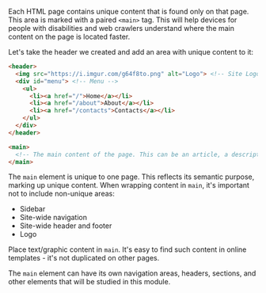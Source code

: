 
Each HTML page contains unique content that is found only on that page. This area is marked with a paired `<main>` tag. This will help devices for people with disabilities and web crawlers understand where the main content on the page is located faster.

Let's take the header we created and add an area with unique content to it:

```html
<header>
  <img src="https://i.imgur.com/g64f8to.png" alt="Logo"> <!-- Site Logo -->
  <div id="menu"> <!-- Menu -->
    <ul>
      <li><a href="/">Home</a></li>
      <li><a href="/about">About</a></li>
      <li><a href="/contacts">Contacts</a></li>
    </ul>
  </div>
</header>

<main>
  <!-- The main content of the page. This can be an article, a description of a service, data, contact information, or a form to order a service -->
</main>
```

The `main` element is unique to one page. This reflects its semantic purpose, marking up unique content. When wrapping content in `main`, it's important not to include non-unique areas:

* Sidebar
* Site-wide navigation
* Site-wide header and footer
* Logo

Place text/graphic content in `main`. It's easy to find such content in online templates - it's not duplicated on other pages.

The `main` element can have its own navigation areas, headers, sections, and other elements that will be studied in this module.
